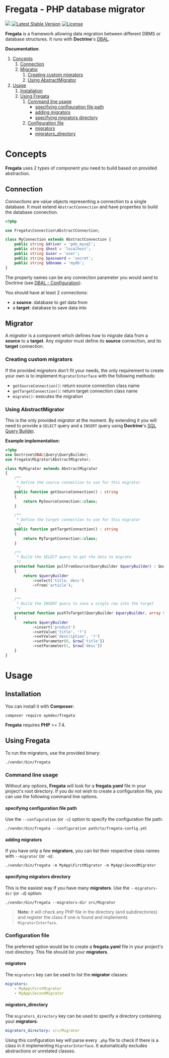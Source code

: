 # Fregata - PHP database migrator

![](https://github.com/AymDev/Fregata/workflows/Unit%20Test%20Suite/badge.svg)
[![Latest Stable Version](https://poser.pugx.org/aymdev/fregata/v)](//packagist.org/packages/aymdev/fregata)
[![License](https://poser.pugx.org/aymdev/fregata/license)](//packagist.org/packages/aymdev/fregata)

**Fregata** is a framework allowing data migration between different DBMS or database structures.
It runs with **Doctrine**'s [DBAL](https://www.doctrine-project.org/projects/dbal.html).

**Documentation**:

1. [Concepts](#concepts)
    1. [Connection](#connection)
    2. [Migrator](#migrator)
        1. [Creating custom migrators](#creating-custom-migrators)
        2. [Using AbstractMigrator](#using-abstractmigrator)
2. [Usage](#usage)
    1. [Installation](#installation)
    2. [Using Fregata](#using-fregata)
        1. [Command line usage](#command-line-usage)
            - [specifying configuration file path](#specifying-configuration-file-path)
            - [adding migrators](#adding-migrators)
            - [specifying migrators directory](#specifying-migrators-directory)
        2. [Configuration file](#configuration-file)
            - [migrators](#migrators)
            - [migrators_directory](#migrators_directory)

# Concepts
**Fregata** uses 2 types of component you need to build based on provided abstraction.

## Connection
*Connections* are value objects representing a connection to a single database. 
It must extend `AbstractConnection` and have properties to build the database connection.
```php
<?php

use Fregata\Connection\AbstractConnection;

class MyConnection extends AbstractConnection {
    public string $driver = 'pdo_mysql';
    public string $host = 'localhost';
    public string $user = 'user';
    public string $password = 'secret';
    public string $dbname = 'mydb';
}
```
The property names can be any connection parameter you would send to Doctrine 
(see [DBAL - Configuration](https://www.doctrine-project.org/projects/doctrine-dbal/en/current/reference/configuration.html#configuration)).

You should have at least 2 *connections*:

 - a **source**: database to get data from
 - a **target**: database to save data into

## Migrator
A *migrator* is a component which defines how to migrate data from a **source** to a **target**.
Any *migrator* must define its **source** connection, and its **target** connection.

### Creating custom migrators
If the provided *migrators* don't fit your needs, 
the only requirement to create your own is to implement `MigratorInterface` with the following methods:

 - `getSourceConnection()`: return source connection class name
 - `getTargetConnection()`: return target connection class name
 - `migrate()`: executes the migration

### Using AbstractMigrator
This is the only provided *migrator* at the moment. 
By extending it you will need to provide a `SELECT` query and a `INSERT` query
using **Doctrine**'s [SQL Query Builder](https://www.doctrine-project.org/projects/doctrine-dbal/en/current/reference/query-builder.html#sql-query-builder).

**Example implementation:**
```php
<?php
use Doctrine\DBAL\Query\QueryBuilder;
use Fregata\Migrator\AbstractMigrator;

class MyMigrator extends AbstractMigrator
{
    /**
     * Define the source connection to use for this migrator
     */
    public function getSourceConnection() : string
    {
        return MySourceConnection::class;
    }

    /**
     * Define the target connection to use for this migrator
     */
    public function getTargetConnection() : string
    {
        return MyTargetConnection::class;
    }

    /**
     * Build the SELECT query to get the data to migrate
     */
    protected function pullFromSource(QueryBuilder $queryBuilder) : QueryBuilder
    {
        return $queryBuilder
            ->select('title, desc')
            ->from('article');
    }

    /**
     * Build the INSERT query to save a single row into the target
     */
    protected function pushToTarget(QueryBuilder $queryBuilder, array $row) : QueryBuilder
    {
        return $queryBuilder
            ->insert('product')
            ->setValue('title', '?')
            ->setValue('description', '?')
            ->setParameter(0, $row['title'])
            ->setParameter(1, $row['desc'])
    }
}
```

# Usage

## Installation
You can install it with **Composer:**
```shell
composer require aymdev/fregata
```
**Fregata** requires **PHP** >= 7.4.

## Using Fregata
To run the migrators, use the provided binary:
```shell
./vendor/bin/fregata
```
### Command line usage
Without any options, **Fregata** will look for a **fregata.yaml** file in your project's root directory.
If you do not wish to create a configuration file, you can use the following command line options.

#### specifying configuration file path
Use the `--configuration` (or `-c`) option to specify the configuration file path:
```shell
./vendor/bin/fregata --configuration path/to/fregata-config.yml
```

#### adding migrators
If you have only a few **migrators**, you can list their respective class names with `--migrator` (or `-m`):
```shell
./vendor/bin/fregata -m MyApp\FirstMigrator -m MyApp\SecondMigrator
```

#### specifying migrators directory
This is the easiest way if you have many **migrators**. Use the `--migrators-dir` (or `-d`) option:
```shell
./vendor/bin/fregata --migrators-dir src/Migrator
```
>**Note:** it will check any PHP file in the directory (and subdirectories) and register the class if one is found and implements `MigratorInterface`.

### Configuration file
The preferred option would be to create a **fregata.yaml** file in your project's root directory.
This file should list your **migrators**.

#### migrators
The `migrators` key can be used to list the **migrator** classes:
```yaml
migrators:
    - MyApp\FirstMigrator
    - MyApp\SecondMigrator
```

#### migrators_directory
The `migrators_directory` key can be used to specify a directory containing your **migrators**:
```yaml
migrators_directory: src/Migrator
```
Using this configuration key will parse every `.php` file to check if there is a class in it implementing `MigratorInterface`.
It automatically excludes abstractions or unrelated classes.